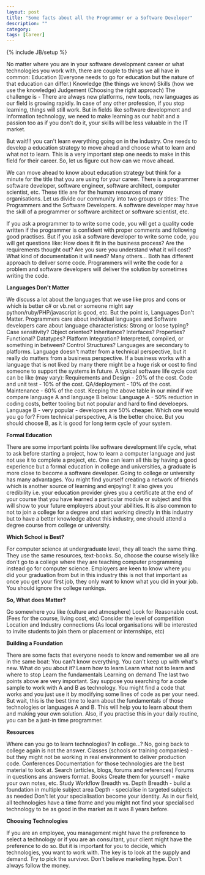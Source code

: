 ```yaml
---
layout: post
title: "Some facts about all the Programmer or a Software Developer"
description: ""
category: 
tags: [Career]
---
```

{% include JB/setup %}

No matter where you are in your software development career or what technologies you work with, there are couple to things we all have in common:
Education (Everyone needs to go for education but the nature of that education can differ.)
Knowledge (the things we know)
Skills (how we use the knowledge)
Judgement (Choosing the right approach)
The challenge is - There are always new platforms, new tools, new languages as our field is growing rapidly.
In case of any other profession, if you stop learning, things will still work. But in fields like software development and information technology, we need to make learning as our habit and a passion too as if you don't do it, your skills will be less valuable in the IT market.

But wait!!! you can't learn everything going on in the industry. One needs to develop a education  strategy to move ahead and choose what to learn and what not to learn. This is a very important step one needs to make in this field for their career. So, let us figure out how can we move ahead.

We can move ahead to know about education strategy but think for a minute for the title that you are using for your career. There is a programmer  software developer, software engineer, software architect, computer scientist, etc. These title are for the human resources of many organisations. Let us divide our community into two groups or titles: The Programmers and the Software Developers. A software developer may have the skill of a programmer or software architect or software scientist, etc. 

If you ask a programmer to to write some code, you will get a quality code written if the programmer is confident with proper comments and following good practises. But if you ask a software developer to write some code, you will get questions like:
How does it fit in the business process? Are the requirements thought out?
Are you sure you understand what it will cost?
What kind of documentation it will need? 
Many others...
Both has different approach to deliver some code. Programmers will write the code for a problem and software developers will deliver the solution by sometimes writing the code. 

**Languages Don't Matter**

We discuss a lot about the languages that we use like pros and cons or which is better c# or vb.net or someone might say python/ruby/PHP/javascript is good, etc. But the point is, Languages Don't Matter.
Programmers care about individual languages and 
Software developers care about language characteristics:
Strong or loose typing?
Case sensitivity?
Object oriented? Inheritance? Interfaces? Properties?
Functional?
Datatypes?
Platform Integration?
Interpreted, compiled, or something in between?
Control Structures?
Languages are secondary to platforms.
Language doesn't matter from a technical perspective, but it really do matters from a business perspective. If a business works with a language that is not liked by many there might be a huge risk or cost to find someone to support the systems in future.
A typical software life cycle cost can be like (may vary):
Requirements and Design - 20% of the cost.
Code and unit test - 10% of the cost.
QA/deployment - 10% of the cost.
Maintenance - 60% of the cost.
Keeping the above table in our mind if we compare language A and language B below:
Language A - 50% reduction in coding costs, better tooling but not popular and hard to find develoeprs.
Language B -  very popular - developers are 50% cheaper.
Which one would you go for?
From technical perspective, A is the better choice. But you should choose B, as it is good for long term cycle of your system.

**Formal Education**

There are some important points like software development life cycle, what to ask before starting a project, how to learn  a computer language and just not use it to complete a project, etc. One can learn all this by having a good experience but a formal education in college and universities, a graduate is more close to become a software developer.
Going to college or university has many advantages. You might find yourself creating a network of friends which is another source of learning and enjoying! It also gives you credibility i.e. your education provider gives you a certificate at the end of your course that you have learned a particular module or subject and this will show to your future employers about your abilities. It is also common to not to join a college for a degree and start working directly in this industry but to have a better knowledge about this industry, one should attend a degree course from college or university.

**Which School is Best?**

For computer science at undergraduate level, they all teach the same thing. They use the same resources, text-books. So, choose the course wisely like don't go to a college where they are teaching computer programming instead go for computer science. Employers are keen to know where you did your graduation from but in this industry this is not that important as once you get your first job, they only want to know what you did in your job. You should ignore the college rankings.

**So, What does Matter?**

Go somewhere you like (culture and atmosphere)
Look for Reasonable cost. (Fees for the course, living cost, etc)
Consider the level of competition
Location and Industry connections (As local organisations will be interested to invite students to join them or placement or internships, etc)

**Building a Foundation**

There are some facts that everyone needs to know and remember we all are in the same boat:
You can't know everything.
You can't keep up with what's new.
What do you about it?
Learn how to learn 
Learn what not to learn and where to stop
Learn the fundamentals
Learning on demand
The last two points above are very important. Say suppose you searching for a code sample to work with A and B as technology. You might find a code that works and you just use it by modifying some lines of code as per your need. But wait, this is the best time to learn about the fundamentals of those technologies or languages A and B. This will help you to learn about them and making your own solution. Also, if you practise this in your daily routine, you can be a just-in time programmer.

**Resources**

Where can you go to learn technologies? In college...? No, going back to college again is not the answer.
Classes (schools or training companies) - but they might not be working in real environment to deliver production code.
Conferences
Documentation for those technologies are the best material to look at.
Search (articles, blogs, forums and references)
Forums in questions ans answers format.
Books
Create them for yourself - make your own notes, etc.
Study Workflow
Breadth vs. Depth
Breadth - build a foundation in multiple subject area
Depth - specialise in targeted subjects as needed
Don't let your specialisation become your identity. As in our field, all technologies have a time frame and you might not find your specialised technology to be as good in the market as it was 8 years before.

**Choosing Technologies**

If you are an employee, you management might have the preference to select a technology or if you are an consultant, your client might have the preference to do so. But it is important for you to decide, which technologies, you want to work with.
The key is to look at the supply and demand.
Try to pick the survivor.
Don't believe marketing hype.
Don't always follow the money.










